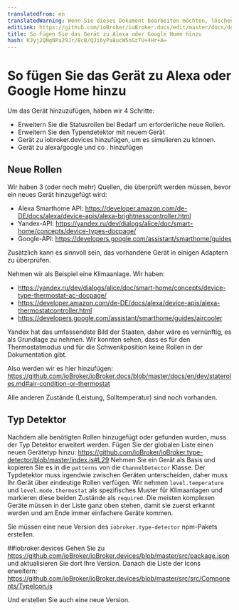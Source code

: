 ```yaml
---
translatedFrom: en
translatedWarning: Wenn Sie dieses Dokument bearbeiten möchten, löschen Sie bitte das Feld "translationsFrom". Andernfalls wird dieses Dokument automatisch erneut übersetzt
editLink: https://github.com/ioBroker/ioBroker.docs/edit/master/docs/de/dev/adddevice.md
title: So fügen Sie das Gerät zu Alexa oder Google Home hinzu
hash: KJyj2QNgNPa29Jr/BcB/QJi6yPa8ucW5nGzTU+4Hr+A=
---
```

# So fügen Sie das Gerät zu Alexa oder Google Home hinzu
Um das Gerät hinzuzufügen, haben wir 4 Schritte:

- Erweitern Sie die Statusrollen bei Bedarf um erforderliche neue Rollen.
- Erweitern Sie den Typendetektor mit neuem Gerät
- Gerät zu iobroker.devices hinzufügen, um es simulieren zu können.
- Gerät zu alexa/google und co . hinzufügen

## Neue Rollen
Wir haben 3 (oder noch mehr) Quellen, die überprüft werden müssen, bevor ein neues Gerät hinzugefügt wird:

- Alexa Smarthome API: https://developer.amazon.com/de-DE/docs/alexa/device-apis/alexa-brightnesscontroller.html
- Yandex-API: https://yandex.ru/dev/dialogs/alice/doc/smart-home/concepts/device-types-docpage/
- Google-API: https://developers.google.com/assistant/smarthome/guides

Zusätzlich kann es sinnvoll sein, das vorhandene Gerät in einigen Adaptern zu überprüfen.

Nehmen wir als Beispiel eine Klimaanlage. Wir haben:

- https://yandex.ru/dev/dialogs/alice/doc/smart-home/concepts/device-type-thermostat-ac-docpage/
- https://developer.amazon.com/de-DE/docs/alexa/device-apis/alexa-thermostatcontroller.html
- https://developers.google.com/assistant/smarthome/guides/aircooler

Yandex hat das umfassendste Bild der Staaten, daher wäre es vernünftig, es als Grundlage zu nehmen.
Wir konnten sehen, dass es für den Thermostatmodus und für die Schwenkposition keine Rollen in der Dokumentation gibt.

Also werden wir es hier hinzufügen: https://github.com/ioBroker/ioBroker.docs/blob/master/docs/en/dev/stateroles.md#air-condition-or-thermostat

Alle anderen Zustände (Leistung, Solltemperatur) sind noch vorhanden.

## Typ Detektor
Nachdem alle benötigten Rollen hinzugefügt oder gefunden wurden, muss der Typ Detektor erweitert werden.
Fügen Sie der globalen Liste einen neuen Gerätetyp hinzu: https://github.com/ioBroker/ioBroker.type-detector/blob/master/index.js#L29 Nehmen Sie ein Gerät als Basis und kopieren Sie es in die `patterns` von die `ChannelDetector` Klasse.
Der Typdetektor muss irgendwie zwischen Geräten unterscheiden, daher muss Ihr Gerät über eindeutige Rollen verfügen.
Wir nehmen `level.temperature` und `level.mode.thermostat` als spezifisches Muster für Klimaanlagen und markieren diese beiden Zustände als `required`.
Die meisten komplexen Geräte müssen in der Liste ganz oben stehen, damit sie zuerst erkannt werden und am Ende immer einfachere Geräte kommen.

Sie müssen eine neue Version des `iobroker.type-detector` npm-Pakets erstellen.

 ##iobroker.devices
Gehen Sie zu https://github.com/ioBroker/ioBroker.devices/blob/master/src/package.json und aktualisieren Sie dort Ihre Version.
Danach die Liste der Icons erweitern: https://github.com/ioBroker/ioBroker.devices/blob/master/src/src/Components/TypeIcon.js

 Und erstellen Sie auch eine neue Version.